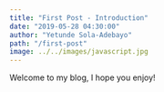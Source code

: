 ```yaml
---
title: "First Post - Introduction"
date: "2019-05-28 04:30:00"
author: "Yetunde Sola-Adebayo"
path: "/first-post"
image: ../../images/javascript.jpg
---
```


Welcome to my blog, I hope you enjoy!
